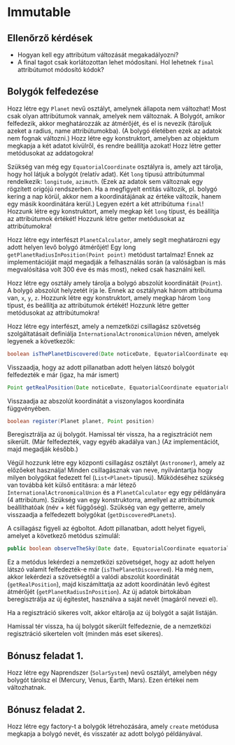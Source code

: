 # Immutable

## Ellenőrző kérdések

* Hogyan kell egy attribútum változását megakadályozni?
* A final tagot csak korlátozottan lehet módosítani. Hol lehetnek `final` attribútumot módosító kódok?

## Bolygók felfedezése

Hozz létre egy `Planet` nevű osztályt, amelynek állapota nem változhat! Most csak olyan attribútumok vannak,
amelyek nem változnak. A Bolygót, amikor felfedezik, akkor meghatározzák az átmérőjét, és 
el is nevezik (tároljuk azeket a radius, name attribútumokba). (A bolygó életében ezek az adatok nem fognak változni.)
Hozz létre egy konstruktort, amelyben az objektum megkapja a két adatot kívülről, és rendre beállítja azokat!
Hozz létre getter metódusokat az addatogokra!

Szükség van még egy `EquatorialCoordinate` osztályra is, amely azt tárolja, hogy hol látjuk a bolygót (relatív adat). 
Két `long` típusú attribútummal rendelkezik: `longitude`, `azimuth`.
(Ezek az adatok sem változnak egy rögzített origójú rendszerben. Ha a megfigyelt entitás változik, pl. bolygó
kering a nap körül, akkor nem a koordinátájának az értéke változik, hanem egy másik koordinátára kerül.) Legyen
ezért a két attribútuma `final`! Hozzunk létre egy konstruktort, amely megkap két `long` típust, és beállítja az attribútumok 
értékét! Hozzunk létre getter metódusokat az attribútumokra!

Hozz létre egy interfészt `PlanetCalculator`, amely segít meghatározni egy adott helyen levő bolygó átmérőjét!
Egy long `getPlanetRadiusInPosition(Point point)` metódust tartalmaz! Ennek az implementációját majd megadják a 
felhasználás során (a valóságban is más megvalósítása volt 300 éve és más most), neked csak használni kell.

Hozz létre egy osztály amely tárolja a bolygó abszolút koordinátáit (`Point`). A bolygó abszolút helyzetét írja le.
Ennek az osztálynak három attribútuma van,  `x`, `y`, `z`. 
Hozzunk létre egy konstruktort, amely megkap három `long` típust, és beállítja az attribútumok értékét! 
Hozzunk létre getter metódusokat az attribútumokra!

Hozz létre egy interfészt, amely a nemzetközi csillagász szövetség szolgáltatásait definiálja `InternationalActronomicalUnion` néven, 
amelyek legyenek a következök:

```java
boolean isThePlanetDiscovered(Date noticeDate, EquatorialCoordinate equatorialCoordinate)
```

Visszaadja, hogy az adott pillanatban adott helyen látszó bolygót felfedezték e már (igaz, ha már ismert)

```java
Point getRealPosition(Date noticeDate, EquatorialCoordinate equatorialCoordinate)
```

Visszaadja az abszolút koordinátát a viszonylagos koordináta függvényében.

```java
boolean register(Planet planet, Point position)
```

Beregisztrálja az új bolygót. Hamissal tér vissza, ha a regisztrációt nem sikerült. (Már felfedezték, vagy egyéb akadálya van.)
(Az implementációt, majd megadják később.)

Végül hozzunk létre egy központi csillagász osztályt (`Astronomer`), amely az előzőeket használja! Minden csillagásznak van neve, 
nyilvántartja hogy milyen bolygókat fedezett fel (`List<Planet>` típusú). 
Működéséhez szükség van továbbá két külső entitásra: a már létező `InternationalActronomicalUnion` és a `PlanetCalculator` 
egy egy példányára (4 attribútum). 
Szükség van egy konstruktorra, amellyel az attribútumok beállíthatóak (név + két függőség). 
Szükség van egy getterre, amely visszaadja a felfedezett bolygókat (`getDiscoveredPLanets`).

A csillagász figyeli az égboltot. Adott pillanatban, adott helyet figyeli, amelyet a következő metódus szimulál:

```java
public boolean observeTheSky(Date date, EquatorialCoordinate equatorialCoordinate)`
```

Ez a metódus lekérdezi a nemzetközi szövetséget, hogy az adott helyen látszó valamit felfedezték-e már (`isThePlanetDiscovered`).
Ha még nem, akkor lekérdezi a szövetségtől a valódi abszolút koordinátát (`getRealPosition`), majd kiszámíttatja az adott 
koordinátán levő égitest átmérőjét (`getPlanetRadiusInPosition`). 
Az új adatok birtokában beregisztrálja az új égitestet, használva a saját nevét (magáról nevezi el).

Ha a regisztráció sikeres volt, akkor eltárolja az új bolygót a saját listáján.

Hamissal tér vissza, ha új bolygót sikerült felfedeznie, de a nemzetközi regisztráció sikertelen volt (minden más eset sikeres).

## Bónusz feladat 1.

Hozz létre egy Naprendszer (`SolarSystem`) nevű osztályt, amelyben négy bolygót tárolsz el (Mercury, Venus, Earth, Mars). 
Ezen értékei nem változhatnak.

## Bónusz feladat 2.

Hozz létre egy factory-t a bolygók létrehozására, amely `create` metódusa megkapja a
bolygó nevét, és visszatér az adott bolygó példányával.




